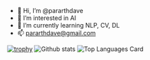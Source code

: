 - 👋 Hi, I’m @pararthdave
- 👀 I’m interested in AI
- 🌱 I’m currently learning NLP, CV, DL
- 📫 pararthdave@gmail.com

[![trophy](https://github-profile-trophy.vercel.app/?username=pararthdave&theme=onedark)](https://github.com/pararthdave/github-profile-trophy)
![Github stats](https://github-readme-stats-sigma-five.vercel.app/api?username=pararthdave&theme=highcontrast&show_icons=true&count_private=true)
![Top Languages Card](https://github-readme-stats-sigma-five.vercel.app/api/top-langs/?username=pararthdave&layout=compact)

<!---
pararthdave/pararthdave is a ✨ special ✨ repository because its `README.md` (this file) appears on your GitHub profile.
You can click the Preview link to take a look at your changes.
--->
